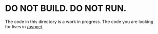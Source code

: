 # DO NOT BUILD.  DO NOT RUN.

The code in this directory is a work in progress.  The code you are looking for lives in [/aspnet](../aspnet).
